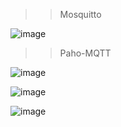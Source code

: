 >> Mosquitto

![image](https://user-images.githubusercontent.com/39775736/233804112-4e231d05-c778-4115-bc2a-79aa8439b314.png)

>> Paho-MQTT

![image](https://user-images.githubusercontent.com/39775736/233804231-8ba06051-8175-452e-b93c-c83b5ee73b02.png)

![image](https://user-images.githubusercontent.com/39775736/233804257-bc26a633-2bb1-4339-858c-797238fb5fab.png)

![image](https://user-images.githubusercontent.com/39775736/233804284-2fe048f1-8cc1-4fb6-b60b-be2cc082f1b8.png)
